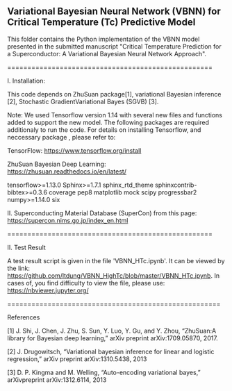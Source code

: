 ## Variational Bayesian Neural Network (VBNN) for Critical Temperature (Tc) Predictive Model

This folder contains the Python implementation of the VBNN model presented in the submitted manuscript "Critical Temperature Prediction for a Superconductor: A Variational Bayesian Neural Network Approach".

===================================================

I. Installation:

This code depends on ZhuSuan package[1], variational  Bayesian  inference [2], Stochastic GradientVariational Bayes (SGVB) [3].

Note: We used Tensorflow version 1.14 with several new files and functions added to support the new model. The following packages are required additionaly to run the code. For details on installing Tensorflow,  and neccessary package , please refer to:

TensorFlow: https://www.tensorflow.org/install

ZhuSuan Bayesian Deep Learning: https://zhusuan.readthedocs.io/en/latest/

tensorflow>=1.13.0
Sphinx>=1.7.1
sphinx_rtd_theme
sphinxcontrib-bibtex>=0.3.6
coverage
pep8
matplotlib
mock
scipy
progressbar2
numpy>=1.14.0
six

II. Superconducting Material Database (SuperCon) from this page: https://supercon.nims.go.jp/index_en.html

===================================================

II. Test Result

A test result script is given in the file 'VBNN_HTc.ipynb'. It can be viewed by the link: https://github.com/ltdung/VBNN_HighTc/blob/master/VBNN_HTc.ipynb. In cases of, you find difficulty to view the file, please use: https://nbviewer.jupyter.org/

=====================================================

References

[1] J. Shi, J. Chen, J. Zhu, S. Sun, Y. Luo, Y. Gu, and Y. Zhou, “ZhuSuan:A library for Bayesian deep learning,” arXiv preprint arXiv:1709.05870, 2017.

[2] J.  Drugowitsch,  “Variational  bayesian  inference  for  linear  and  logistic regression,” arXiv preprint arXiv:1310.5438, 2013

[3] D. P. Kingma and M. Welling, “Auto-encoding variational bayes,” arXivpreprint arXiv:1312.6114, 2013

